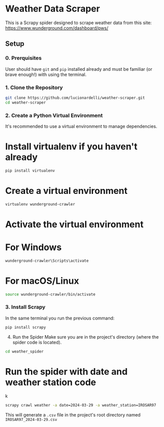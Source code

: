 # Weather Data Scraper

This is a Scrapy spider designed to scrape weather data from this site: https://www.wunderground.com/dashboard/pws/

## Setup

### 0. Prerquisites
User should have `git` and `pip` installed already and must be familiar (or brave enough!) with using the terminal.

### 1. Clone the Repository

```bash
git clone https://github.com/lucionardelli/weather-scraper.git
cd weather-scraper
```

### 2. Create a Python Virtual Environment
It's recommended to use a virtual environment to manage dependencies.

# Install virtualenv if you haven't already
```bash
pip install virtualenv
```

# Create a virtual environment
```bash
virtualenv wunderground-crawler
```

# Activate the virtual environment
# For Windows
```bash
wunderground-crawler\Scripts\activate
```

# For macOS/Linux
```bash
source wunderground-crawler/bin/activate
```

### 3. Install Scrapy
In the same terminal you run the previous command:
```bash
pip install scrapy
```

4. Run the Spider
Make sure you are in the project's directory (where the spider code is located).

```bash
cd weather_spider
```

# Run the spider with date and weather station code
k
```bash
scrapy crawl weather -a date=2024-03-29 -a weather_station=IROSAR97
```

This will generate a `.csv` file in the project's root directory named `IROSAR97_2024-03-29.csv`
